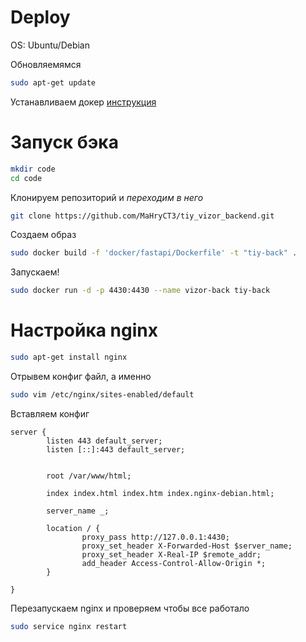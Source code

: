 # Deploy

OS: Ubuntu/Debian

Обновляемямся
```bash
sudo apt-get update
```

Устанавливаем докер [инструкция](https://docs.docker.com/engine/install/ubuntu/)

# Запуск бэка

```bash
mkdir code
cd code
```

Клонируем репозиторий и *переходим в него*
```bash
git clone https://github.com/MaHryCT3/tiy_vizor_backend.git
```

Создаем образ
```bash
sudo docker build -f 'docker/fastapi/Dockerfile' -t "tiy-back" .
```

Запускаем!
```bash
sudo docker run -d -p 4430:4430 --name vizor-back tiy-back
```


# Настройка nginx

```bash
sudo apt-get install nginx
```

Отрывем конфиг файл, а именно
```bash
sudo vim /etc/nginx/sites-enabled/default
```

Вставляем конфиг
```nginx
server {
        listen 443 default_server;
        listen [::]:443 default_server;


        root /var/www/html;

        index index.html index.htm index.nginx-debian.html;

        server_name _;

        location / {
                proxy_pass http://127.0.0.1:4430;
                proxy_set_header X-Forwarded-Host $server_name;
                proxy_set_header X-Real-IP $remote_addr;
                add_header Access-Control-Allow-Origin *;
        }

}
```

Перезапускаем nginx и проверяем чтобы все работало 

```bash
sudo service nginx restart
```
